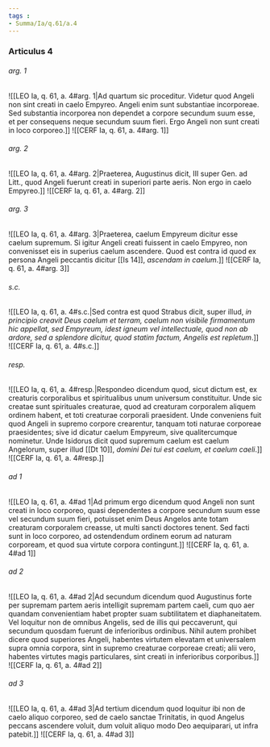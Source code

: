 ```yaml
---
tags : 
- Summa/Ia/q.61/a.4
---
```


### Articulus 4

###### arg. 1
![[LEO Ia, q. 61, a. 4#arg. 1|Ad quartum sic proceditur. Videtur quod Angeli non sint creati in caelo Empyreo. Angeli enim sunt substantiae incorporeae. Sed substantia incorporea non dependet a corpore secundum suum esse, et per consequens neque secundum suum fieri. Ergo Angeli non sunt creati in loco corporeo.]]
![[CERF Ia, q. 61, a. 4#arg. 1]]

###### arg. 2
![[LEO Ia, q. 61, a. 4#arg. 2|Praeterea, Augustinus dicit, III super Gen. ad Litt., quod Angeli fuerunt creati in superiori parte aeris. Non ergo in caelo Empyreo.]]
![[CERF Ia, q. 61, a. 4#arg. 2]]

###### arg. 3
![[LEO Ia, q. 61, a. 4#arg. 3|Praeterea, caelum Empyreum dicitur esse caelum supremum. Si igitur Angeli creati fuissent in caelo Empyreo, non convenisset eis in superius caelum ascendere. Quod est contra id quod ex persona Angeli peccantis dicitur [[Is 14]], *ascendam in caelum*.]]
![[CERF Ia, q. 61, a. 4#arg. 3]]

###### s.c.
![[LEO Ia, q. 61, a. 4#s.c.|Sed contra est quod Strabus dicit, super illud, *in principio creavit Deus caelum et terram, caelum non visibile firmamentum hic appellat, sed Empyreum, idest igneum vel intellectuale, quod non ab ardore, sed a splendore dicitur, quod statim factum, Angelis est repletum*.]]
![[CERF Ia, q. 61, a. 4#s.c.]]

###### resp.
![[LEO Ia, q. 61, a. 4#resp.|Respondeo dicendum quod, sicut dictum est, ex creaturis corporalibus et spiritualibus unum universum constituitur. Unde sic creatae sunt spirituales creaturae, quod ad creaturam corporalem aliquem ordinem habent, et toti creaturae corporali praesident. Unde conveniens fuit quod Angeli in supremo corpore crearentur, tanquam toti naturae corporeae praesidentes; sive id dicatur caelum Empyreum, sive qualitercumque nominetur. Unde Isidorus dicit quod supremum caelum est caelum Angelorum, super illud [[Dt 10]], *domini Dei tui est caelum, et caelum caeli*.]]
![[CERF Ia, q. 61, a. 4#resp.]]

###### ad 1
![[LEO Ia, q. 61, a. 4#ad 1|Ad primum ergo dicendum quod Angeli non sunt creati in loco corporeo, quasi dependentes a corpore secundum suum esse vel secundum suum fieri, potuisset enim Deus Angelos ante totam creaturam corporalem creasse, ut multi sancti doctores tenent. Sed facti sunt in loco corporeo, ad ostendendum ordinem eorum ad naturam corpoream, et quod sua virtute corpora contingunt.]]
![[CERF Ia, q. 61, a. 4#ad 1]]

###### ad 2
![[LEO Ia, q. 61, a. 4#ad 2|Ad secundum dicendum quod Augustinus forte per supremam partem aeris intelligit supremam partem caeli, cum quo aer quandam convenientiam habet propter suam subtilitatem et diaphaneitatem. Vel loquitur non de omnibus Angelis, sed de illis qui peccaverunt, qui secundum quosdam fuerunt de inferioribus ordinibus. Nihil autem prohibet dicere quod superiores Angeli, habentes virtutem elevatam et universalem supra omnia corpora, sint in supremo creaturae corporeae creati; alii vero, habentes virtutes magis particulares, sint creati in inferioribus corporibus.]]
![[CERF Ia, q. 61, a. 4#ad 2]]

###### ad 3
![[LEO Ia, q. 61, a. 4#ad 3|Ad tertium dicendum quod loquitur ibi non de caelo aliquo corporeo, sed de caelo sanctae Trinitatis, in quod Angelus peccans ascendere voluit, dum voluit aliquo modo Deo aequiparari, ut infra patebit.]]
![[CERF Ia, q. 61, a. 4#ad 3]]

